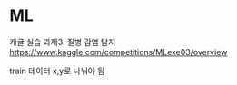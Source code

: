 # ML

캐글 실습 과제3. 질병 감염 탐지
https://www.kaggle.com/competitions/MLexe03/overview

train 데이터 x,y로 나눠야 됨